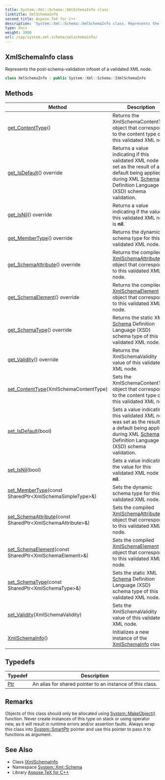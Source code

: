 ```yaml
---
title: System::Xml::Schema::XmlSchemaInfo class
linktitle: XmlSchemaInfo
second_title: Aspose.TeX for C++
description: 'System::Xml::Schema::XmlSchemaInfo class. Represents the post-schema-validation infoset of a validated XML node in C++.'
type: docs
weight: 3800
url: /cpp/system.xml.schema/xmlschemainfo/
---
```

## XmlSchemaInfo class


Represents the post-schema-validation infoset of a validated XML node.

```cpp
class XmlSchemaInfo : public System::Xml::Schema::IXmlSchemaInfo
```

## Methods

| Method | Description |
| --- | --- |
| [get_ContentType](./get_contenttype/)() | Returns the XmlSchemaContentType object that corresponds to the content type of this validated XML node. |
| [get_IsDefault](./get_isdefault/)() override | Returns a value indicating if this validated XML node was set as the result of a default being applied during XML [Schema](../) Definition Language (XSD) schema validation. |
| [get_IsNil](./get_isnil/)() override | Returns a value indicating if the value for this validated XML node is **nil**. |
| [get_MemberType](./get_membertype/)() override | Returns the dynamic schema type for this validated XML node. |
| [get_SchemaAttribute](./get_schemaattribute/)() override | Returns the compiled [XmlSchemaAttribute](../xmlschemaattribute/) object that corresponds to this validated XML node. |
| [get_SchemaElement](./get_schemaelement/)() override | Returns the compiled [XmlSchemaElement](../xmlschemaelement/) object that corresponds to this validated XML node. |
| [get_SchemaType](./get_schematype/)() override | Returns the static XML [Schema](../) Definition Language (XSD) schema type of this validated XML node. |
| [get_Validity](./get_validity/)() override | Returns the XmlSchemaValidity value of this validated XML node. |
| [set_ContentType](./set_contenttype/)(XmlSchemaContentType) | Sets the XmlSchemaContentType object that corresponds to the content type of this validated XML node. |
| [set_IsDefault](./set_isdefault/)(bool) | Sets a value indicating if this validated XML node was set as the result of a default being applied during XML [Schema](../) Definition Language (XSD) schema validation. |
| [set_IsNil](./set_isnil/)(bool) | Sets a value indicating if the value for this validated XML node is **nil**. |
| [set_MemberType](./set_membertype/)(const SharedPtr\<XmlSchemaSimpleType\>\&) | Sets the dynamic schema type for this validated XML node. |
| [set_SchemaAttribute](./set_schemaattribute/)(const SharedPtr\<XmlSchemaAttribute\>\&) | Sets the compiled [XmlSchemaAttribute](../xmlschemaattribute/) object that corresponds to this validated XML node. |
| [set_SchemaElement](./set_schemaelement/)(const SharedPtr\<XmlSchemaElement\>\&) | Sets the compiled [XmlSchemaElement](../xmlschemaelement/) object that corresponds to this validated XML node. |
| [set_SchemaType](./set_schematype/)(const SharedPtr\<XmlSchemaType\>\&) | Sets the static XML [Schema](../) Definition Language (XSD) schema type of this validated XML node. |
| [set_Validity](./set_validity/)(XmlSchemaValidity) | Sets the XmlSchemaValidity value of this validated XML node. |
| [XmlSchemaInfo](./xmlschemainfo/)() | Initializes a new instance of the [XmlSchemaInfo](./) class. |
## Typedefs

| Typedef | Description |
| --- | --- |
| [Ptr](./ptr/) | An alias for shared pointer to an instance of this class. |
## Remarks



Objects of this class should only be allocated using [System::MakeObject()](../../system/makeobject/) function. Never create instances of this type on stack or using operator new, as it will result in runtime errors and/or assertion faults. Always wrap this class into [System::SmartPtr](../../system/smartptr/) pointer and use this pointer to pass it to functions as argument. 

## See Also

* Class [IXmlSchemaInfo](../ixmlschemainfo/)
* Namespace [System::Xml::Schema](../)
* Library [Aspose.TeX for C++](../../)
